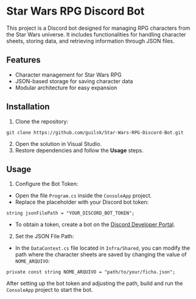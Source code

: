 # Star Wars RPG Discord Bot
This project is a Discord bot designed for managing RPG characters from the Star Wars universe. It includes functionalities for handling character sheets, storing data, and retrieving information through JSON files.

## Features
- Character management for Star Wars RPG
- JSON-based storage for saving character data
- Modular architecture for easy expansion
## Installation
1. Clone the repository:
```
git clone https://github.com/guilsk/Star-Wars-RPG-Discord-Bot.git
```
2. Open the solution in Visual Studio.
3. Restore dependencies and follow the **Usage** steps.
## Usage
1. Configure the Bot Token:
- Open the file `Program.cs` inside the `ConsoleApp` project.
- Replace the placeholder with your Discord bot token:
```
string jsonFilePath = "YOUR_DISCORD_BOT_TOKEN";
```
- To obtain a token, create a bot on the [Discord Developer Portal](https://discord.com/developers/docs/quick-start/getting-started).
2. Set the JSON File Path:
- In the `DataContext.cs` file located in `Infra/Shared`, you can modify the path where the character sheets are saved by changing the value of `NOME_ARQUIVO`:
```
private const string NOME_ARQUIVO = "path/to/your/ficha.json";
```
After setting up the bot token and adjusting the path, build and run the `ConsoleApp` project to start the bot.

